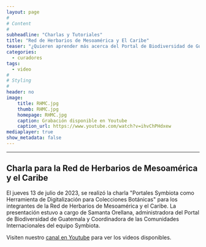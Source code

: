 ```yaml
---
layout: page
#
# Content
#
subheadline: "Charlas y Tutoriales"
title: "Red de Herbarios de Mesoamérica y El Caribe"
teaser: "¿Quieren aprender más acerca del Portal de Biodiversidad de Guatemala? Pueden explorar nuestra serie de videos con charlas informativas y tutoriales acerca las herramientas disponibles para el manejo y digitalización de colecciones. "
categories:
  - curadores
tags:
  - video
#
# Styling
#
header: no
image:
    title: RHMC.jpg
    thumb: RHMC.jpg
    homepage: RHMC.jpg
    caption: Grabación disponible en Youtube
    caption_url: https://www.youtube.com/watch?v=ihvChPHdxew
mediaplayer: true
show_metadata: false
---
```


---

## Charla para la Red de Herbarios de Mesoamérica y el Caribe

El jueves 13 de julio de 2023, se realizó la charla "Portales Symbiota como Herramienta de Digitalización para Colecciones Botánicas" para los integrantes de la Red de Herbarios de Mesoamérica y el Caribe. La presentación estuvo a cargo de Samanta Orellana, administradora del Portal de Biodiversidad de Guatemala y Coordinadora de las Comunidades Internacionales del equipo Symbiota. 

Visiten nuestro [canal en Youtube](https://youtube.com/@guatemalaportal) para ver los videos disponibles.



